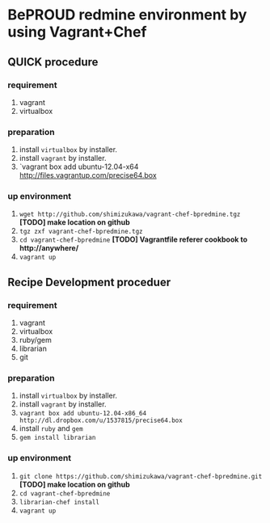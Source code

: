 BePROUD redmine environment by using Vagrant+Chef
==================================================

QUICK procedure
----------------

### requirement

1. vagrant
2. virtualbox

### preparation

1. install `virtualbox` by installer.
2. install `vagrant` by installer.
3. `vagrant box add ubuntu-12.04-x64 http://files.vagrantup.com/precise64.box

### up environment

1. `wget http://github.com/shimizukawa/vagrant-chef-bpredmine.tgz` **[TODO] make location on github**
2. `tgz zxf vagrant-chef-bpredmine.tgz`
3. `cd vagrant-chef-bpredmine`  **[TODO] Vagrantfile referer cookbook to http://anywhere/**
4. `vagrant up`



Recipe Development proceduer
-----------------------------

### requirement

1. vagrant
2. virtualbox
3. ruby/gem
4. librarian
6. git

### preparation

1. install `virtualbox` by installer.
2. install `vagrant` by installer.
3. `vagrant box add ubuntu-12.04-x86_64 http://dl.dropbox.com/u/1537815/precise64.box`
4. install `ruby` and `gem`
5. `gem install librarian`

### up environment

1. `git clone https://github.com/shimizukawa/vagrant-chef-bpredmine.git` **[TODO] make location on github**
2. `cd vagrant-chef-bpredmine`
3. `librarian-chef install`
4. `vagrant up`

